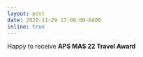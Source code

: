 ```yaml
---
layout: post
date: 2022-11-29 17:00:00-0400
inline: true
---
```


Happy to receive **APS MAS 22 Travel Award**
